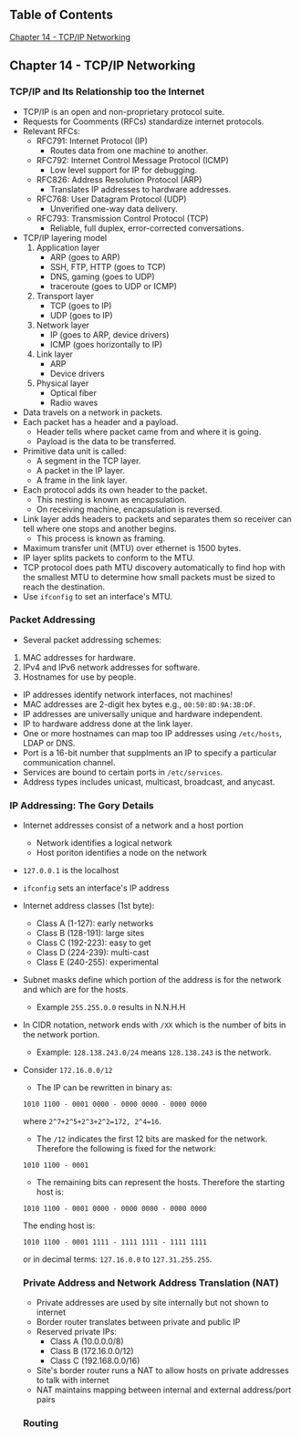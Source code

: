 ## Table of Contents
[Chapter 14 - TCP/IP Networking](#Chapter-14---TCP/IP-Networking)

## Chapter 14 - TCP/IP Networking

### TCP/IP and Its Relationship too the Internet

- TCP/IP is an open and non-proprietary protocol suite.
- Requests for Coomments (RFCs) standardize internet protocols.
- Relevant RFCs:
    * RFC791: Internet Protocol (IP)
        + Routes data from one machine to another.
    * RFC792: Internet Control Message Protocol (ICMP)
        + Low level support for IP for debugging.
    * RFC826: Address Resolution Protocol (ARP)
        + Translates IP addresses to hardware addresses.
    * RFC768: User Datagram Protocol (UDP)
        + Unverified one-way data delivery.
    * RFC793: Transmission Control Protocol (TCP)
        + Reliable, full duplex, error-corrected conversations.
- TCP/IP layering model
    1. Application layer
        * ARP (goes to ARP)
        * SSH, FTP, HTTP (goes to TCP)
        * DNS, gaming (goes to UDP)
        * traceroute (goes to UDP or ICMP)
    2. Transport layer
        * TCP (goes to IP)
        * UDP (goes to IP)
    3. Network layer
        * IP (goes to ARP, device drivers)
        * ICMP (goes horizontally to IP)
    4. Link layer
        * ARP
        * Device drivers
    5. Physical layer
        * Optical fiber
        * Radio waves
- Data travels on a network in packets.
- Each packet has a header and a payload.
    * Header tells where packet came from and where it is going.
    * Payload is the data to be transferred.
- Primitive data unit is called:
    * A segment in the TCP layer.
    * A packet in the IP layer.
    * A frame in the link layer.
- Each protocol adds its own header to the packet.
    * This nesting is known as encapsulation.
    * On receiving machine, encapsulation is reversed.
- Link layer adds headers to packets and separates them so receiver can tell where one stops and another begins.
    * This process is known as framing.
- Maximum transfer unit (MTU) over ethernet is 1500 bytes.
- IP layer splits packets to conform to the MTU.
- TCP protocol does path MTU discovery automatically to find hop with the smallest MTU to determine how small packets must be sized to reach the destination.
- Use `ifconfig` to set an interface's MTU.

### Packet Addressing

- Several packet addressing schemes:
1. MAC addresses for hardware.
2. IPv4 and IPv6 network addresses for software.
3. Hostnames for use by people.
- IP addresses identify network interfaces, not machines!
- MAC addresses are 2-digit hex bytes e.g., `00:50:8D:9A:3B:DF`.
- IP addresses are universally unique and hardware independent.
- IP to hardware address done at the link layer.
- One or more hostnames can map too IP addresses using `/etc/hosts`, LDAP or DNS.
- Port is a 16-bit number that supplments an IP to specify a particular communication channel.
- Services are bound to certain ports in `/etc/services`.
- Address types includes unicast, multicast, broadcast, and anycast.

### IP Addressing: The Gory Details

- Internet addresses consist of a network and a host portion
    * Network identifies a logical network
    * Host poriton identifies a node on the network
- `127.0.0.1` is the localhost
- `ifconfig` sets an interface's IP address
- Internet address classes (1st byte):
    * Class A (1-127): early networks
    * Class B (128-191): large sites
    * Class C (192-223): easy to get
    * Class D (224-239): multi-cast
    * Class E (240-255): experimental
- Subnet masks define which portion of the address is for the network and which are for the hosts.
    * Example `255.255.0.0` results in N.N.H.H
- In CIDR notation, network ends with `/XX` which is the number of bits in the network portion.
    * Example: `128.138.243.0/24` means `128.138.243` is the network.
- Consider `172.16.0.0/12`
    * The IP can be rewritten in binary as:
    ```
    1010 1100 - 0001 0000 - 0000 0000 - 0000 0000
    ```
    where `2^7+2^5+2^3+2^2=172, 2^4=16`.
    * The `/12` indicates the first 12 bits are masked for the network. Therefore the following is fixed for the network:
    ```
    1010 1100 - 0001
    ```
    * The remaining bits can represent the hosts. Therefore the starting host is:
    ```
    1010 1100 - 0001 0000 - 0000 0000 - 0000 0000
    ```
    The ending host is:
    ```
    1010 1100 - 0001 1111 - 1111 1111 - 1111 1111
    ```
    or in decimal terms: `127.16.0.0` to `127.31.255.255`.

    ### Private Address and Network Address Translation (NAT)

    - Private addresses are used by site internally but not shown to internet
    - Border router translates between private and public IP
    - Reserved private IPs:
        * Class A (10.0.0.0/8)
        * Class B (172.16.0.0/12)
        * Class C (192.168.0.0/16)
    - Site's border router runs a NAT to allow hosts on private addresses to talk with internet
    - NAT maintains mapping between internal and external address/port pairs

    ### Routing

